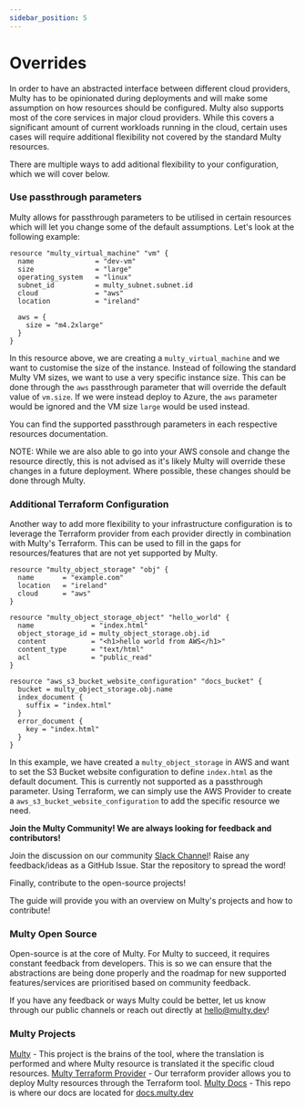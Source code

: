 ```yaml
---
sidebar_position: 5
---
```


# Overrides

In order to have an abstracted interface between different cloud providers, Multy has to be opinionated during deployments and will make some assumption on how resources should be configured. Multy also supports most of the core services in major cloud providers. While this covers a significant amount of current workloads running in the cloud, certain uses cases will require additional flexibility not covered by the standard Multy resources. 

There are multiple ways to add aditional flexibility to your configuration, which we will cover below.

### Use passthrough parameters

Multy allows for passthrough parameters to be utilised in certain resources which will let you change some of the default assumptions. Let's look at the following example:

```hcl
resource "multy_virtual_machine" "vm" {
  name               = "dev-vm"
  size               = "large"
  operating_system   = "linux"
  subnet_id          = multy_subnet.subnet.id
  cloud              = "aws"
  location           = "ireland"

  aws = {
    size = "m4.2xlarge"
  }
}
```

In this resource above, we are creating a `multy_virtual_machine` and we want to customise the size of the instance. Instead of following the standard Multy VM sizes, we want to use a very specific instance size. This can be done through the `aws` passthrough parameter that will override the default value of `vm.size`. If we were instead deploy to Azure, the `aws` parameter would be ignored and the VM size `large` would be used instead. 

You can find the supported passthrough parameters in each respective resources documentation. 

NOTE: While we are also able to go into your AWS console and change the resource directly, this is not advised as it's likely Multy will override these changes in a future deployment. Where possible, these changes should be done through Multy. 

### Additional Terraform Configuration

Another way to add more flexibility to your infrastructure configuration is to leverage the Terraform provider from each provider directly in combination with Multy's Terraform. This can be used to fill in the gaps for resources/features that are not yet supported by Multy.

```hcl
resource "multy_object_storage" "obj" {
  name       = "example.com"
  location   = "ireland"
  cloud      = "aws"
}

resource "multy_object_storage_object" "hello_world" {
  name              = "index.html"
  object_storage_id = multy_object_storage.obj.id
  content           = "<h1>hello world from AWS</h1>"
  content_type      = "text/html"
  acl               = "public_read"
}

resource "aws_s3_bucket_website_configuration" "docs_bucket" {
  bucket = multy_object_storage.obj.name
  index_document {
    suffix = "index.html"
  }
  error_document {
    key = "index.html"
  }
}
```

In this example, we have created a `multy_object_storage` in AWS and want to set the S3 Bucket website configuration to define `index.html` as the default document. This is currently not supported as a passthrough parameter. Using Terraform, we can simply use the AWS Provider to create a `aws_s3_bucket_website_configuration` to add the specific resource we need. 



**Join the Multy Community! We are always looking for feedback and contributors!**

Join the discussion on our community [Slack Channel](/)!
Raise any feedback/ideas as a GitHub Issue.
Star the repository to spread the word!

Finally, contribute to the open-source projects!

The guide will provide you with an overview on Multy's projects and how to contribute!

### Multy Open Source

Open-source is at the core of Multy. For Multy to succeed, it requires constant feedback from developers. This is so we
can ensure that the abstractions are being done properly and the roadmap for new supported features/services are
prioritised based on community feedback.

If you have any feedback or ways Multy could be better, let us know through our public channels or reach out directly at
hello@multy.dev!

### Multy Projects

[Multy](https://github.com/multycloud/multy) - This project is the brains of the tool, where the translation is
performed and where Multy resource is
translated it the specific cloud resources.
[Multy Terraform Provider](https://github.com/multycloud/terraform-provider-multy) - Our terraform provider allows you
to deploy Multy resources through the Terraform tool.
[Multy Docs](https://github.com/multycloud/multy-docs) - This repo is where our docs are located
for [docs.multy.dev](https://docs.multy.dev)
